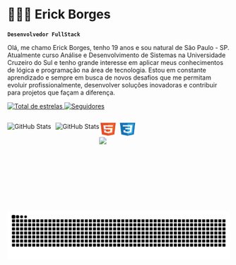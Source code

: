 # 👨🏻‍💻 Erick Borges

**`Desenvolvedor FullStack`**

Olá, me chamo Erick Borges, tenho 19 anos e sou natural de São Paulo - SP. Atualmente curso Análise e Desenvolvimento de Sistemas na Universidade Cruzeiro do Sul e tenho grande interesse em aplicar meus conhecimentos de lógica e programação na área de tecnologia. Estou em constante aprendizado e sempre em busca de novos desafios que me permitam evoluir profissionalmente, desenvolver soluções inovadoras e contribuir para projetos que façam a diferença.

<p align="left">
    </a> 
    <a href="https://github.com/erickborgexs?tab=repositories&sort=stargazers">
        <img 
            alt="Total de estrelas" 
            title="Total de estrelas GitHub" 
            src="https://custom-icon-badges.demolab.com/github/stars/erickborgexs?color=55960c&style=for-the-badge&labelColor=488207&logo=star&label=estrelas"
        />
    </a>
    <a href="https://github.com/erickborgexs?tab=followers">
        <img 
            alt="Seguidores" 
            title="Me siga no GitHub" 
            src="https://custom-icon-badges.demolab.com/github/followers/erickborgexs?color=236ad3&labelColor=1155ba&style=for-the-badge&logo=github&label=Seguidores&logoColor=white"
        />
    </a>
</p>

##

<p>
  <img 
    align="left" 
    alt="GitHub Stats" 
    height="200" 
    style="padding-right: 10px;" 
    src="https://github-readme-stats.vercel.app/api?username=erickborgexs&show_icons=true&theme=tokyonight&include_all_commits=true&locale=pt-br" 
  />

<img 
      align="left" 
      alt="GitHub Stats" 
      height="200" 
      src="https://github-readme-stats.vercel.app/api/top-langs/?username=erickborgexs&theme=tokyonight&layout=compact&custom_title=Tecnologias&langs_count=9" 
  />

</p>

<div style="display: inline_block">
  <img allign="center" alt="Erick-HTML" height="30" width="40" src="https://raw.githubusercontent.com/devicons/devicon/master/icons/html5/html5-original.svg">
  <img allign="center" alt="Erick-CSS" height="30" width="40" src="https://raw.githubusercontent.com/devicons/devicon/master/icons/css3/css3-original.svg">
</div>

<div>
  <a href="https://www.linkedin.com/in/erickborgexs" target="_blank"><img src="https://img.shields.io/badge/-Linkedin-%230077B5?style=for-the-badge&logo=linkedin&logoColor=white" target="_blank"></a>
</div>

<picture align="center">
  <source media="(prefers-color-scheme: dark)" srcset="https://raw.githubusercontent.com/EmillyVictoria1205/EmillyVictoria1205/output/github-contribution-grid-snake-dark.svg">
  <source media="(prefers-color-scheme: light)" srcset="https://raw.githubusercontent.com/EmillyVictoria1205/EmillyVictoria1205/output/github-contribution-grid-snake-dark.svg">
  <img align="center" alt="github contribution grid snake animation" src="https://raw.githubusercontent.com/EmillyVictoria1205/EmillyVictoria1205/output/github-contribution-grid-snake.svg">
</picture>
